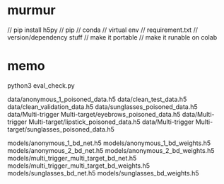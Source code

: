 # murmur
// pip install h5py
// pip // conda // virtual env // requirement.txt
// version/dependency stuff
// make it portable
// make it runable on colab

# memo

python3 eval_check.py 

data/anonymous_1_poisoned_data.h5
data/clean_test_data.h5
data/clean_validation_data.h5
data/sunglasses_poisoned_data.h5
data/Multi-trigger Multi-target/eyebrows_poisoned_data.h5
data/Multi-trigger Multi-target/lipstick_poisoned_data.h5
data/Multi-trigger Multi-target/sunglasses_poisoned_data.h5

models/anonymous_1_bd_net.h5
models/anonymous_1_bd_weights.h5
models/anonymous_2_bd_net.h5
models/anonymous_2_bd_weights.h5
models/multi_trigger_multi_target_bd_net.h5
models/multi_trigger_multi_target_bd_weights.h5
models/sunglasses_bd_net.h5
models/sunglasses_bd_weights.h5
